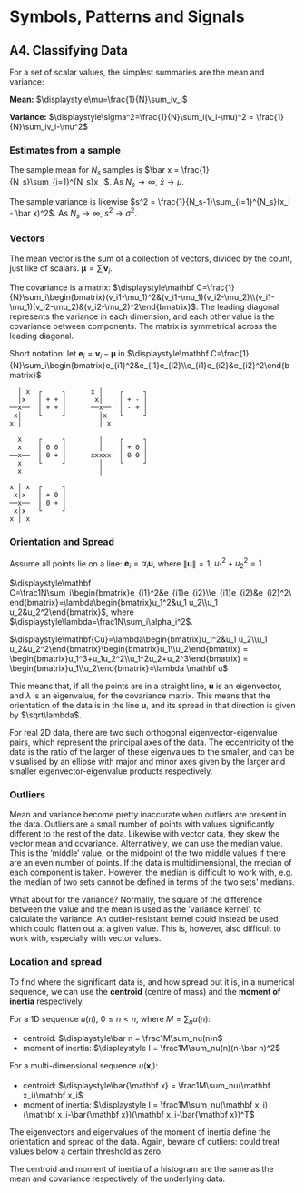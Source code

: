 
# Symbols, Patterns and Signals

## A4. Classifying Data

For a set of scalar values, the simplest summaries are the mean and variance:

**Mean:** $\displaystyle\mu=\frac{1}{N}\sum_iv_i$

**Variance:** $\displaystyle\sigma^2=\frac{1}{N}\sum_i(v_i-\mu)^2 = \frac{1}{N}\sum_iv_i-\mu^2$

### Estimates from a sample

The sample mean for $N_s$ samples is $\bar x = \frac{1}{N_s}\sum_{i=1}^{N_s}x_i$. As $N_s \to \infty$, $\bar x \to \mu$.

The sample variance is likewise $s^2 = \frac{1}{N_s-1}\sum_{i=1}^{N_s}(x_i - \bar x)^2$. As $N_s \to \infty$, $s^2 \to \sigma^2$.

### Vectors

The mean vector is the sum of a collection of vectors, divided by the count, just like of scalars. $\displaystyle\mathbf{μ} = \sum_i\mathbf v_i$.

The covariance is a matrix: $\displaystyle\mathbf C=\frac{1}{N}\sum_i\begin{bmatrix}(v_i1-\mu_1)^2&(v_i1-\mu_1)(v_i2-\mu_2)\\(v_i1-\mu_1)(v_i2-\mu_2)&(v_i2-\mu_2)^2\end{bmatrix}$. The leading diagonal represents the variance in each dimension, and each other value is the covariance between components. The matrix is symmetrical across the leading diagonal.

Short notation: let $\mathbf e_i = \mathbf v_i - \mathbf μ$ in $\displaystyle\mathbf C=\frac{1}{N}\sum_i\begin{bmatrix}e_{i1}^2&e_{i1}e_{i2}\\e_{i1}e_{i2}&e_{i2}^2\end{bmatrix}$

      │ x  ┌     ┐      x │    ┌     ┐
      │x   │ + + │       x│    │ + - │
    ──x──  │ + + │      ──x──  │ - + │
     x│    └     ┘        │x   └     ┘
    x │                   │ x

      x    ┌     ┐        │    ┌     ┐
      x    │ 0 0 │        │    │ + 0 │
    ──x──  │ 0 + │      xxxxx  │ 0 0 │
      x    └     ┘        │    └     ┘
      x                   │  
      
    x │ x  ┌     ┐
     x│x   │ + 0 │
    ──x──  │ 0 + │
     x│x   └     ┘
    x │ x   

### Orientation and Spread

Assume all points lie on a line: $\displaystyle\mathbf e_i = \alpha_i \mathbf u$, where $\left\|\mathbf u\right\| = 1$, $u_1^2+u_2^2=1$

$\displaystyle\mathbf C=\frac1N\sum_i\begin{bmatrix}e_{i1}^2&e_{i1}e_{i2}\\e_{i1}e_{i2}&e_{i2}^2\end{bmatrix}=\lambda\begin{bmatrix}u_1^2&u_1 u_2\\u_1 u_2&u_2^2\end{bmatrix}$, where $\displaystyle\lambda=\frac1N\sum_i\alpha_i^2$.

$\displaystyle\mathbf{Cu}=\lambda\begin{bmatrix}u_1^2&u_1 u_2\\u_1 u_2&u_2^2\end{bmatrix}\begin{bmatrix}u_1\\u_2\end{bmatrix} = \begin{bmatrix}u_1^3+u_1u_2^2\\u_1^2u_2+u_2^3\end{bmatrix} = \begin{bmatrix}u_1\\u_2\end{bmatrix}=\lambda \mathbf u$

This means that, if all the points are in a straight line, $\mathbf{u}$ is an eigenvector, and $\lambda$ is an eigenvalue, for the covariance matrix. This means that the orientation of the data is in the line $\mathbf{u}$, and its spread in that direction is given by $\sqrt\lambda$.

For real 2D data, there are two such orthogonal eigenvector-eigenvalue pairs, which represent the principal axes of the data. The eccentricity of the data is the ratio of the larger of these eigenvalues to the smaller, and can be visualised by an ellipse with major and minor axes given by the larger and smaller eigenvector-eigenvalue products respectively.

### Outliers

Mean and variance become pretty inaccurate when outliers are present in the data. Outliers are a small number of points with values significantly different to the rest of the data. Likewise with vector data, they skew the vector mean and covariance. Alternatively, we can use the median value. This is the ‘middle’ value, or the midpoint of the two middle values if there are an even number of points. If the data is multidimensional, the median of each component is taken. However, the median is difficult to work with, e.g. the median of two sets cannot be defined in terms of the two sets' medians.

What about for the variance? Normally, the square of the difference between the value and the mean is used as the ‘variance kernel’, to calculate the variance. An outlier-resistant kernel could instead be used, which could flatten out at a given value. This is, however, also difficult to work with, especially with vector values.

### Location and spread

To find where the significant data is, and how spread out it is, in a numerical sequence, we can use the **centroid** (centre of mass) and the **moment of inertia** respectively.

For a 1D sequence $u(n)$, $0≤n<n$, where $\displaystyle M= \sum_nu(n)$:

- centroid: $\displaystyle\bar n = \frac1M\sum_nu(n)n$
- moment of inertia: $\displaystyle I = \frac1M\sum_nu(n)(n-\bar n)^2$

For a multi-dimensional sequence $u(\mathbf x_i)$:

- centroid: $\displaystyle\bar{\mathbf x} = \frac1M\sum_nu(\mathbf x_i)\mathbf x_i$
- moment of inertia: $\displaystyle I = \frac1M\sum_nu(\mathbf x_i)(\mathbf x_i-\bar{\mathbf x})(\mathbf x_i-\bar{\mathbf x})^T$

The eigenvectors and eigenvalues of the moment of inertia define the orientation and spread of the data. Again, beware of outliers: could treat values below a certain threshold as zero.

The centroid and moment of inertia of a histogram are the same as the mean and covariance respectively of the underlying data.
